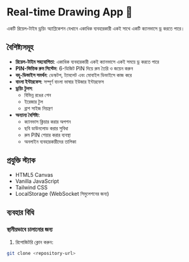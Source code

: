 # Real-time Drawing App 🎨

একটি রিয়েল-টাইম ড্রয়িং অ্যাপ্লিকেশন যেখানে একাধিক ব্যবহারকারী একই সাথে একটি ক্যানভাসে ড্র করতে পারে।

## বৈশিষ্ট্যসমূহ

- **রিয়েল-টাইম সহযোগিতা**: একাধিক ব্যবহারকারী একই ক্যানভাসে একই সময়ে ড্র করতে পারে
- **PIN-ভিত্তিক রুম সিস্টেম**: 6-ডিজিট PIN দিয়ে রুম তৈরি ও জয়েন করুন
- **বহু-ডিভাইস সমর্থন**: ডেস্কটপ, ট্যাবলেট এবং মোবাইল ডিভাইসে কাজ করে
- **বাংলা ইন্টারফেস**: সম্পূর্ণ বাংলা ভাষার ইউজার ইন্টারফেস
- **ড্রয়িং টুলস**: 
  - বিভিন্ন রঙের পেন
  - ইরেজার টুল
  - ব্রাশ সাইজ নিয়ন্ত্রণ
- **অন্যান্য বৈশিষ্ট্য**:
  - ক্যানভাস ক্লিয়ার করার অপশন
  - ছবি ডাউনলোড করার সুবিধা
  - রুম PIN শেয়ার করার ব্যবস্থা
  - অনলাইন ব্যবহারকারীদের তালিকা

## প্রযুক্তি স্ট্যাক

- HTML5 Canvas
- Vanilla JavaScript
- Tailwind CSS
- LocalStorage (WebSocket সিমুলেশনের জন্য)

## ব্যবহার বিধি

### স্থানীয়ভাবে চালানোর জন্য

1. রিপোজিটরি ক্লোন করুন:
```bash
git clone <repository-url>
